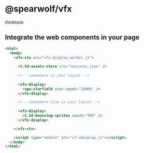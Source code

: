 
# @spearwolf/vfx

_thinktank_

## Integrate the web components in your page

```html
<html>
  <body>
    <vfx-ctx src="vfx-display.worker.js">
    
      <t.5d-assets-store src="textures.json" />
    
      <!-- somewhere in your layout -->
      
      <vfx-display>
        <spw-starfield star-count="10000" />
      </vfx-display>

      <!-- somewhere else in your layout -->
      
      <vfx-display>
        <t.5d-bouncing-sprites count="500" />
      </vfx-display>

    </vfx-ctx>

    <script type="module" src="vf-xdisplay.js"></script>
  </body>
</html>
```
